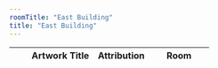 ```yaml
---
roomTitle: "East Building"
title: "East Building"
---
```


<table id="artTable" class="table table-hover table-responsive">
	<thead>
	    <tr>
	      <th scope="col"></th>
	      <th scope="col"></th>
	      <th scope="col">Artwork Title</th>
	      <th scope="col">Attribution</th>
	      <th scope="col" style="width:30%">Room</th>
	    </tr>
  	</thead>
  	<tbody></tbody>
</table>

<style>
#artTable tbody td img {width:50px; dispay:none;}
.feather {
  width: 16px;
  height: 16px;
  vertical-align: text-bottom;
}
</style>




<script>
// $('#month-menu-button').click(function(){$('#month-menu').toggleClass('show');});



$('.month-item').click(function(){
	$.getJSON('https://jacobmgreer.github.io/Same-Old-Same-Old/art_change.json', 
		function(json) {
    		var data2=$(json).filter(function (i,n){return n.month==="August"});
			for (var i in data2) {
						$("#artTable tbody").append(
							"<tr> \
								<td>" + (data2[i].Status == "Added" ? "+" : "-") + "</td> \
							    <td height=\"100\"> \
							    	<img src=\"" + data2[i].imagepath + "\" onload=\"this.style.display=''\"/></td> \
								<td><a href=\"https://www.nga.gov" + data2[i].url + "\">" + data2[i].title + "</a></td> \
								<td>" + data2[i].attribution + "</td> \
								<td>" + data2[i].roomTitle + "</td> \
						    </tr>")}})})

feather.replace();

// <td class=\"text-dark\"><span data-feather=\"" + (data[record].Status == "Added" ? "plus-circle" : "minus-circle") + "\"></span> status</td> \
</script>